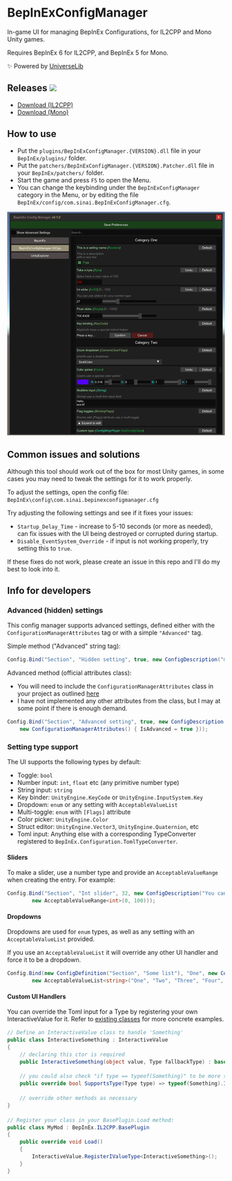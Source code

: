 # BepInExConfigManager

In-game UI for managing BepInEx Configurations, for IL2CPP and Mono Unity games.

Requires BepInEx 6 for IL2CPP, and BepInEx 5 for Mono.

✨ Powered by [UniverseLib](https://github.com/sinai-dev/UniverseLib)

## Releases [![](https://img.shields.io/github/release/sinai-dev/BepInExConfigManager.svg?label=release%20notes)](../../releases/latest)

* [Download (IL2CPP)](https://github.com/sinai-dev/BepInExConfigManager/releases/latest/download/BepInExConfigManager.Il2Cpp.zip)
* [Download (Mono)](https://github.com/sinai-dev/BepInExConfigManager/releases/latest/download/BepInExConfigManager.Mono.zip)

## How to use

* Put the `plugins/BepInExConfigManager.{VERSION}.dll` file in your `BepInEx/plugins/` folder.
* Put the `patchers/BepInExConfigManager.{VERSION}.Patcher.dll` file in your `BepInEx/patchers/` folder.
* Start the game and press `F5` to open the Menu.
* You can change the keybinding under the `BepInExConfigManager` category in the Menu, or by editing the file `BepInEx/config/com.sinai.BepInExConfigManager.cfg`.

[![](img/preview.png)](https://raw.githubusercontent.com/sinai-dev/BepInExConfigManager/master/img/preview.png)

## Common issues and solutions

Although this tool should work out of the box for most Unity games, in some cases you may need to tweak the settings for it to work properly.

To adjust the settings, open the config file: `BepInEx\config\com.sinai.bepinexconfigmanager.cfg`

Try adjusting the following settings and see if it fixes your issues:
* `Startup_Delay_Time` - increase to 5-10 seconds (or more as needed), can fix issues with the UI being destroyed or corrupted during startup.
* `Disable_EventSystem_Override` - if input is not working properly, try setting this to `true`.

If these fixes do not work, please create an issue in this repo and I'll do my best to look into it.

## Info for developers

### Advanced (hidden) settings

This config manager supports advanced settings, defined either with the `ConfigurationManagerAttributes` tag or with a simple `"Advanced"` tag.

Simple method ("Advanced" string tag):
```csharp
Config.Bind("Section", "Hidden setting", true, new ConfigDescription("my description", null, "Advanced"));
```

Advanced method (official attributes class):
* You will need to include the `ConfigurationManagerAttributes` class in your project as outlined [here](https://github.com/BepInEx/BepInEx.ConfigurationManager#overriding-default-configuration-manager-behavior)
* I have not implemented any other attributes from the class, but I may at some point if there is enough demand.
```csharp
Config.Bind("Section", "Advanced setting", true, new ConfigDescription("my description", null,
    new ConfigurationManagerAttributes() { IsAdvanced = true }));
```

### Setting type support

The UI supports the following types by default:

* Toggle: `bool`
* Number input: `int`, `float` etc (any primitive number type)
* String input: `string`
* Key binder: `UnityEngine.KeyCode` or `UnityEngine.InputSystem.Key`
* Dropdown: `enum` or any setting with `AcceptableValueList`
* Multi-toggle: `enum` with `[Flags]` attribute
* Color picker: `UnityEngine.Color`
* Struct editor: `UnityEngine.Vector3`, `UnityEngine.Quaternion`, etc
* Toml input: Anything else with a corresponding TypeConverter registered to `BepInEx.Configuration.TomlTypeConverter`.

#### Sliders
To make a slider, use a number type and provide an `AcceptableValueRange` when creating the entry. For example:
```csharp
Config.Bind("Section", "Int slider", 32, new ConfigDescription("You can use sliders for any number type",
        new AcceptableValueRange<int>(0, 100))); 
```

#### Dropdowns

Dropdowns are used for `enum` types, as well as any setting with an `AcceptableValueList` provided.

If you use an `AcceptableValueList` it will override any other UI handler and force it to be a dropdown.

```csharp
Config.Bind(new ConfigDefinition("Section", "Some list"), "One", new ConfigDescription("An example of a string list",
        new AcceptableValueList<string>("One", "Two", "Three", "Four", "etc..."))); 
```

#### Custom UI Handlers
You can override the Toml input for a Type by registering your own InteractiveValue for it. Refer to [existing classes](https://github.com/sinai-dev/BepInExConfigManager/tree/main/src/UI/InteractiveValues) for more concrete examples.
```csharp
// Define an InteractiveValue class to handle 'Something'
public class InteractiveSomething : InteractiveValue
{
    // declaring this ctor is required
    public InteractiveSomething(object value, Type fallbackType) : base(value, fallbackType) { }

    // you could also check "if type == typeof(Something)" to be more strict
    public override bool SupportsType(Type type) => typeof(Something).IsAssignableFrom(type);

    // override other methods as necessary
}

// Register your class in your BasePlugin.Load method:
public class MyMod : BepInEx.IL2CPP.BasePlugin
{
    public override void Load()
    {
        InteractiveValue.RegisterIValueType<InteractiveSomething>();
    }
}
```
